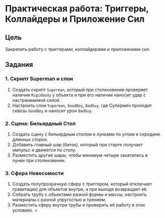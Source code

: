 # Практическая работа: Триггеры, Коллайдеры и Приложение Сил

## Цель
Закрепить работу с триггерами, коллайдерами и приложением сил.


## Задания

### 1. Скрипт Superman и слои
1. Создать скрипт `Superman`, который при столкновении проверяет наличие `Rigidbody` у объекта и при его наличии наносит удар с настраиваемой силой.
2. Настроить слои `Superman`, `GoodBoy`, `BadGuy`, где Супермен проходит сквозь `GoodBoy` и наносит урон `BadGuy`.

### 2. Сцена: Бильярдный Стол
1. Создать сцену с бильярдным столом и лунками по углам и середине длинных сторон.
2. Добавить главный шар (биток), который при старте получает импульс и движется по столу.
3. Разместить другие шары, чтобы минимум четыре закатились в лунки при столкновении.

### 3. Сфера Невесомости
1. Создать полупрозрачную сферу с триггером, который отключает гравитацию для объектов внутри, а при выходе возвращает её.
2. Собрать трубу с объектами разной формы и массы, настроить материалы с разной упругостью и трением.
3. Разместить сферу внутри трубы и проверить её работу в этих условиях.
=
